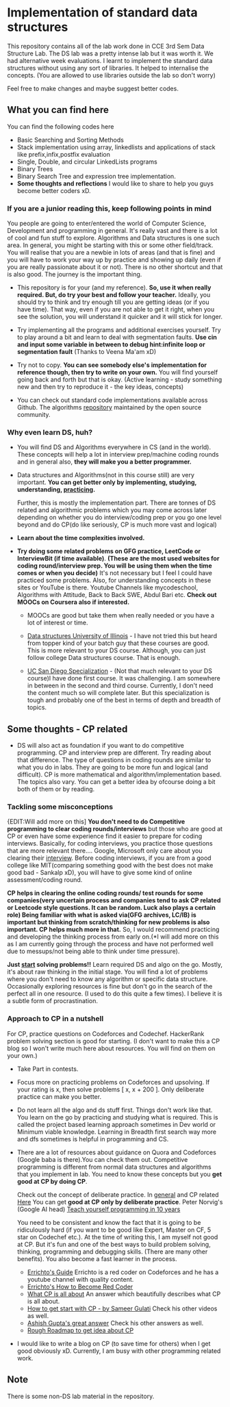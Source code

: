 # Implementation of standard data structures

This repository contains all of the lab work done in CCE 3rd Sem Data Structure Lab. The DS lab was a pretty intense lab but it was worth it.
We had alternative week evaluations. I learnt to implement the standard data structures without using any sort of libraries. It helped to internalise 
the concepts. (You are allowed to use libraries outside the lab so don't worry)

Feel free to make changes and maybe suggest better codes.


## What you can find here
You can find the following codes here

- Basic Searching and Sorting Methods 
- Stack implementation using array, linkedlists and applications of stack like prefix,infix,postfix evaluation
- Single, Double, and circular LinkedLists programs
- Binary Trees
- Binary Search Tree and expression tree implementation.
- **Some thoughts and reflections** I would like to share to help you guys become better coders xD.

### If you are a junior reading this, keep following points in mind

You people are going to enter/entered the world of Computer Science, Development and programming in general. It's really vast and there
is a lot of cool and fun stuff to explore. Algorithms and Data structures is one such area. In general, you might be starting with this or some 
other field/track. You will realise that you are a newbie in lots of areas (and that is fine) and you will have to work your way up by practice and 
showing up daily (even if you are really passionate about it or not). There is no other shortcut and that is also good. The journey is the important thing.

- This repository is for your (and my reference). **So, use it when really required. But, do try your best and follow your teacher.** Ideally, you should 
  try to think and try enough till you are getting ideas (or if you have time). That way, even if you are not able to get it right, when you see the solution, you   will understand it quicker and it will stick for longer.

- Try implementing all the programs and additional exercises yourself. Try to play around a bit and learn to deal with segmentation faults. **Use cin and input   some variable in between to debug hint:infinite loop or segmentation fault** (Thanks to Veena Ma'am xD)

- Try not to copy. **You can see somebody else's implementation for reference though, then try to write on your own.** You will find yourself going back and forth 
  but that is okay. (Active learning - study something new and then try to reproduce it - the key ideas, concepts)
  
- You can check out standard code implementations available across Github. The algorithms [repository](https://github.com/TheAlgorithms) maintained by the open     source community. 
 
### Why even learn DS, huh?
- You will find DS and Algorithms everywhere in CS (and in the world). These concepts will help a lot in interview prep/machine coding rounds and in general also, **they will make you a better programmer.** 

- Data structures and Algorithms(not in this course still) are very important. **You can get better only by implementing, studying, understanding, [practicing]((https://jamesclear.com/deliberate-practice-theory#:~:text=Deliberate%20practice%20refers%20to%20a,specific%20goal%20of%20improving%20performance.)).**

  Further, this is mostly the implementation part. There are tonnes of DS related and algorithmic problems which you may come across later depending
  on whether you do interview/coding prep or you go one level beyond and do CP(do like seriously, CP is much more vast and logical)

- **Learn about the time complexities involved.** 

- **Try doing some related problems on GFG practice, LeetCode or InterviewBit (if time available)**. **(These are the most used websites for coding round/interview prep. You will be using them when the time comes or when you decide)** It's not necessary but I feel I could have practiced some problems. Also, for understanding concepts in these sites or YouTube is there. Youtube Channels like mycodeschool, Algorithms with Attitude, Back to Back SWE, Abdul Bari etc. **Check out MOOCs on Coursera also if interested.**
     
     - MOOCs are good but take them when really needed or you have a lot of interest or time.
     
     - [Data structures University of Illinois](https://www.coursera.org/specializations/cs-fundamentals) - I have not tried this but heard from topper kind of your batch guy that these courses are good. This is more relevant to your DS course. Although, you can just follow college Data structures course. That is enough.
      
     - [UC San Diego Specialization](https://www.coursera.org/specializations/data-structures-algorithms) - (Not that much relevant to your DS course)I have done first course. It was challenging. I am somewhere in between in the second and third course. Currently, I don't need the content much so will complete later. But this specialization is tough and probably one of the best in terms of depth and breadth of topics. 
     
## Some thoughts - CP related 
- DS will also act as foundation if you want to do competitive programming. CP and interview prep are different. Try reading about that difference.
  The type of questions in coding rounds are similar to what you do in labs. They are going to be more fun and logical (and difficult). CP is more 
  mathematical and algorithm/implementation based. The topics also vary. You can get a better idea by ofcourse doing a bit both of them or by reading.

### Tackling some misconceptions
   
 {EDIT:Will add more on this] **You don't need to do Competitive programming to clear coding rounds/interviews** but those who are good at CP or even have some experience find it easier
  to prepare for coding interviews. Basically, for coding interviews, you practice those questions that are more relevant there.... Google, Microsoft only care     about you clearing their [interview](https://qr.ae/pNssEu). Before coding interviews, if you are from a good college like MIT(comparing something good with the best does not make good bad - Sankalp xD), you will have to give some kind of online assessment/coding round. 
  
  **CP helps in clearing the online coding rounds/ test rounds for some companies(very uncertain process and companies tend to ask CP related or Leetcode style questions. It can be random. Luck also plays a certain role) Being familiar with what is asked via(GFG archives, LC/IB) is important but thinking from scratch/thinking for new problems is also important. CP helps much more in that.** So, I would recommend practicing and developing the thinking process from early on.(*I will add more on this as I am currently going through the process and have not performed well due to messups/not being able to think under time pressure).
  
  **Just [start](https://youtu.be/y7169jEvb-Y?t=42) solving problems!!** Learn required DS and algo on the go. Mostly, it's about raw thinking in the initial stage. You will find a lot of problems      where you don't need to know any algorithm or specific data structure. Occasionally exploring resources is fine but don't go in the search of 
   the perfect all in one resource. (I used to do this quite a few times). I believe it is a subtle form of procrastination.
  
### Approach to CP in a nutshell  
   For CP, practice questions on Codeforces and Codechef. HackerRank problem solving section is good for starting.
  (I don't want to make this a CP blog so I won't write much here about resources. You will find on them on your own.)
  - Take Part in contests.
  
  - Focus more on practicing problems on Codeforces and upsolving. If your rating is x, then solve problems [ x, x + 200 ]. Only deliberate practice
    can make you better. 
  
  - Do not learn all the algo and ds stuff first. Things don't work like that. You learn on the go by practicing and studying what is required.
    This is called the project based learning approach sometimes in Dev world or Minimum viable knowledge. 
    Learning in Breadth first search way more and dfs sometimes is helpful in programming and CS.
    
  - There are a lot of resources about guidance on Quora and Codeforces (Google baba is there).You can check them out. Competitive programming is different from 
    normal data structures and algorithms that you implement in lab. You need to know these concepts but you **get good at CP by doing CP**. 
    
    Check out the concept of deliberate practice. In [general](https://jamesclear.com/deliberate-practice-theory#:~:text=Deliberate%20practice%20refers%20to%20a,specific%20goal%20of%20improving%20performance.) and CP related [Here](https://www.redgreencode.com/deliberate-practice-for-software-developers/) You can get **good at CP only by deliberate practice**. Peter Norvig's (Google AI head) [Teach yourself programming in 10 years](http://norvig.com/21-days.html) 
    
    You need to be consistent and know the fact that it is going to be ridiculously hard (if you want to be good like Expert, Master on CF, 5 star on Codechef etc.). At the time of writing this, I am myself not good at CP. 
    But it's fun and one of the best ways to build problem solving, thinking, programming and debugging skills. (There are many other benefits). You
    also become a fast learner in the process.
       - [Errichto's Guide](https://github.com/Errichto/youtube/wiki/How-to-practice%3F?fbclid=IwAR3i4-RUmoN3VM2oY-tP3WC60maN3V7hd2R5vTeS7Xs7I1LXNdb5_VjTnUA) Errichto is a red coder on Codeforces and he has a youtube channel with quality content.
       - [Errichto's How to Become Red Coder](https://www.youtube.com/watch?v=y7169jEvb-Y)
       - [What CP is all about](https://qr.ae/TjA0uu) An answer which beautifully describes what CP is all about.
       - [How to get start with CP - by Sameer Gulati](https://www.youtube.com/watch?v=qG3tT_CaA68)  Check his other videos as well.
       - [Ashish Gupta's great answer](https://qr.ae/pNydnl) Check his other answers as well.
       - [Rough Roadmap to get idea about CP](https://www.youtube.com/watch?v=zZOQVLll9u4&t=0s)
  - I would like to write a blog on CP (to save time for others) when I get good obviously xD. Currently, I am busy with other programming related work.

## Note
There is some non-DS lab material in the repository. 

